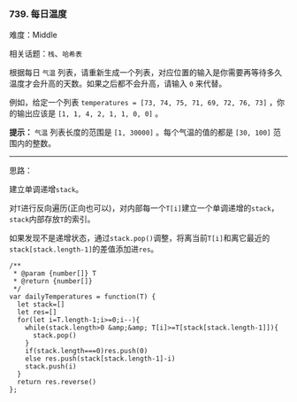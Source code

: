 ### 739. 每日温度

难度：Middle

相关话题：`栈`、`哈希表`

根据每日  `气温`  列表，请重新生成一个列表，对应位置的输入是你需要再等待多久温度才会升高的天数。如果之后都不会升高，请输入 `0`  来代替。



例如，给定一个列表 `temperatures = [73, 74, 75, 71, 69, 72, 76, 73]` ，你的输出应该是 `[1, 1, 4, 2, 1, 1, 0, 0]` 。



**提示：**  `气温`  列表长度的范围是 `[1, 30000]` 。每个气温的值的都是 `[30, 100]` 范围内的整数。




-----

思路：

建立单调递增`stack`。

对`T`进行反向遍历(正向也可以)，对内部每一个`T[i]`建立一个单调递增的`stack`，`stack`内部存放`T`的索引。

如果发现不是递增状态，通过`stack.pop()`调整，将离当前`T[i]`和离它最近的`stack[stack.length-1]`的差值添加进`res`。

```
/**
 * @param {number[]} T
 * @return {number[]}
 */
var dailyTemperatures = function(T) {
  let stack=[]
  let res=[]
  for(let i=T.length-1;i>=0;i--){
    while(stack.length>0 &amp;&amp; T[i]>=T[stack[stack.length-1]]){
      stack.pop()
    }
    if(stack.length===0)res.push(0)
    else res.push(stack[stack.length-1]-i)
    stack.push(i)
  }
  return res.reverse()
};
```

